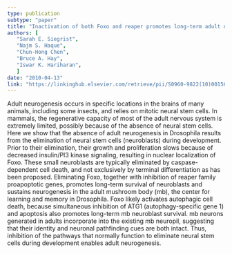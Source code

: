 ```yaml
---
type: publication
subtype: "paper"
title: "Inactivation of both Foxo and reaper promotes long-term adult neurogenesis in Drosophila"
authors: [
   "Sarah E. Siegrist",
   "Najm S. Haque", 
   "Chun-Hong Chen", 
   "Bruce A. Hay", 
   "Iswar K. Hariharan",
   ]
date: "2010-04-13"
link: "https://linkinghub.elsevier.com/retrieve/pii/S0960-9822(10)00156-9"
---
```

Adult neurogenesis occurs in specific locations in the brains of many animals, including some insects, and relies on mitotic neural stem cells. In mammals, the regenerative capacity of most of the adult nervous system is extremely limited, possibly because of the absence of neural stem cells. Here we show that the absence of adult neurogenesis in Drosophila results from the elimination of neural stem cells (neuroblasts) during development. Prior to their elimination, their growth and proliferation slows because of decreased insulin/PI3 kinase signaling, resulting in nuclear localization of Foxo. These small neuroblasts are typically eliminated by caspase-dependent cell death, and not exclusively by terminal differentiation as has been proposed. Eliminating Foxo, together with inhibition of reaper family proapoptotic genes, promotes long-term survival of neuroblasts and sustains neurogenesis in the adult mushroom body (mb), the center for learning and memory in Drosophila. Foxo likely activates autophagic cell death, because simultaneous inhibition of ATG1 (autophagy-specific gene 1) and apoptosis also promotes long-term mb neuroblast survival. mb neurons generated in adults incorporate into the existing mb neuropil, suggesting that their identity and neuronal pathfinding cues are both intact. Thus, inhibition of the pathways that normally function to eliminate neural stem cells during development enables adult neurogenesis.